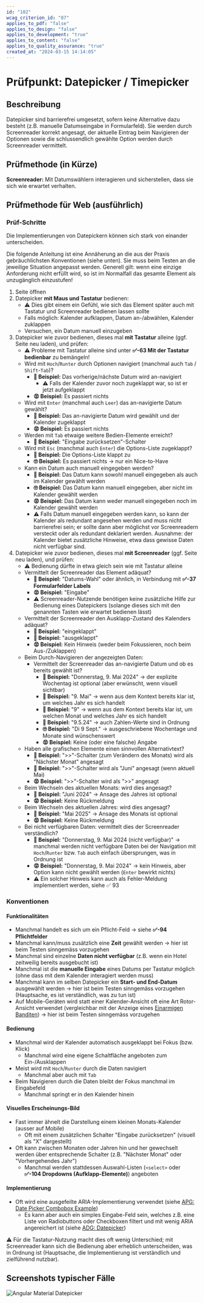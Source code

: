 ```yaml
---
id: "102"
wcag_criterion_id: "87"
applies_to_pdf: "false"
applies_to_design: "false"
applies_to_development: "true"
applies_to_content: "false"
applies_to_quality_assurance: "true"
created_at: "2024-03-15 14:14:05"
---
```


# Prüfpunkt: Datepicker / Timepicker

## Beschreibung

Datepicker sind barrierefrei umgesetzt, sofern keine Alternative dazu besteht (z.B. manuelle Datumseingabe in Formularfeld). Sie werden durch Screenreader korrekt angesagt, der aktuelle Eintrag beim Navigieren der Optionen sowie die schlussendlich gewählte Option werden durch Screenreader vermittelt.

## Prüfmethode (in Kürze)

**Screenreader:** Mit Datumswählern interagieren und sicherstellen, dass sie sich wie erwartet verhalten.

## Prüfmethode für Web (ausführlich)

### Prüf-Schritte

Die Implementierungen von Datepickern können sich stark von einander unterscheiden.

Die folgende Anleitung ist eine Annäherung an die aus der Praxis gebräuchlichsten Konventionen (siehe unten). Sie muss beim Testen an die jeweilige Situation angepasst werden. Generell gilt: wenn eine einzige Anforderung nicht erfüllt wird, so ist im Normalfall das gesamte Element als unzugänglich einzustufen!

1. Seite öffnen
1. Datepicker **mit Maus und Tastatur** bedienen:
    - ⚠️ Dies gibt einem ein Gefühl, wie sich das Element später auch mit Tastatur und Screenreader bedienen lassen sollte
    - Falls möglich: Kalender aufklappen, Datum an-/abwählen, Kalender zuklappen
    - Versuchen, ein Datum manuell einzugeben
1. Datepicker wie zuvor bedienen, dieses mal **mit Tastatur** alleine (ggf. Seite neu laden), und prüfen:
    - ⚠️ Probleme mit Tastatur alleine sind unter **✅-63 Mit der Tastatur bedienbar** zu bemängeln!
    - Wird mit `Hoch`/`Runter` durch Optionen navigiert (manchmal auch `Tab` / `Shift`-`Tab`)?
        - **🙂 Beispiel:** Das vorherige/nächste Datum wird an-navigiert
            - ⚠️ Falls der Kalender zuvor noch zugeklappt war, so ist er jetzt aufgeklappt
        - **😡 Beispiel:** Es passiert nichts
    - Wird mit `Enter` (manchmal auch `Leer`) das an-navigierte Datum gewählt?
        - **🙂 Beispiel:** Das an-navigierte Datum wird gewählt und der Kalender zugeklappt
        - **😡 Beispiel:** Es passiert nichts
    - Werden mit `Tab` etwaige weitere Bedien-Elemente erreicht?
        - **🙂 Beispiel:** "Eingabe zurücksetzen"-Schalter
    - Wird mit `Esc` (manchmal auch `Enter`) die Options-Liste zugeklappt?
        - **🙂 Beispiel:** Die Options-Liste klappt zu
        - **🙄 Beispiel:** Es passiert nichts → nur ein Nice-to-Have
    - Kann ein Datum auch manuell eingegeben werden?
        - **🙂 Beispiel:** Das Datum kann sowohl manuell eingegeben als auch im Kalender gewählt werden
        - **🙄 Beispiel:** Das Datum kann manuell eingegeben, aber nicht im Kalender gewählt werden
        - **😡 Beispiel:** Das Datum kann weder manuell eingegeben noch im Kalender gewählt werden
        - ⚠️ Falls Datum manuell eingegeben werden kann, so kann der Kalender als redundant angesehen werden und muss nicht barrierefrei sein; er sollte dann aber möglichst vor Screenreadern versteckt oder als redundant deklariert werden. Ausnahme: der Kalender bietet zusätzliche Hinweise, etwa dass gewisse Daten nicht verfügbar sind.
1. Datepicker wie zuvor bedienen, dieses mal **mit Screenreader** (ggf. Seite neu laden), und prüfen:
    - ⚠️ Bedienung dürfte in etwa gleich sein wie mit Tastatur alleine
    - Vermittelt der Screenreader das Element adäquat?
        - **🙂 Beispiel:** "Datums-Wahl" oder ähnlich, in Verbindung mit **✅-37 Formularfelder Labels**
        - **😡 Beispiel:** "Eingabe"
        - ⚠️ Screenreader-Nutzende benötigen keine zusätzliche Hilfe zur Bedienung eines Datepickers (solange dieses sich mit den genannten Tasten wie erwartet bedienen lässt)
    - Vermittelt der Screenreader den Ausklapp-Zustand des Kalenders adäquat?
        - **🙂 Beispiel:** "eingeklappt"
        - **🙂 Beispiel:** "ausgeklappt"
        - **😡 Beispiel:** Kein Hinweis (weder beim Fokussieren, noch beim Aus-/Zuklappen)
    - Beim Durch-Navigieren der angezeigten Daten:
        - Vermittelt der Screenreader das an-navigierte Datum und ob es bereits gewählt ist?
            - **🙂 Beispiel:** "Donnerstag, 9. Mai 2024" → der explizite Wochentag ist optional (aber erwünscht, wenn visuell sichtbar)
            - **🙂 Beispiel:** "9. Mai" → wenn aus dem Kontext bereits klar ist, um welches Jahr es sich handelt
            - **🙂 Beispiel:** "9" → wenn aus dem Kontext bereits klar ist, um welchen Monat und welches Jahr es sich handelt
            - **🙂 Beispiel:** "9.5.24" → auch Zahlen-Werte sind in Ordnung
            - **🙄 Beispiel:** "Di 9 Sept." → ausgeschriebene Wochentage und Monate sind wünschenswert
            - **😡 Beispiel:** Keine (oder eine falsche) Angabe
    - Haben alle grafischen Elemente einen sinnvollen Alternativtext?
        - **🙂 Beispiel:** ">>"-Schalter (zum Verändern des Monats) wird als "Nächster Monat" angesagt
        - **🙂 Beispiel:** ">>"-Schalter wird als "Juni" angesagt (wenn aktuell Mai)
        - **😡 Beispiel:** ">>"-Schalter wird als ">>" angesagt
    - Beim Wechseln des aktuellen Monats: wird dies angesagt?
        - **🙂 Beispiel:** "Juni 2024" → Ansage des Jahres ist optional
        - **😡 Beispiel:** Keine Rückmeldung
    - Beim Wechseln des aktuellen Jahres: wird dies angesagt?
        - **🙂 Beispiel:** "Mai 2025" → Ansage des Monats ist optional
        - **😡 Beispiel:** Keine Rückmeldung
    - Bei nicht verfügbaren Daten: vermittelt dies der Screenreader verständlich?
        - **🙂 Beispiel:** "Donnerstag, 9. Mai 2024 (nicht verfügbar)" → manchmal werden nicht verfügbare Daten bei der Navigation mit `Hoch`/`Runter` bzw. `Tab` auch einfach übersprungen, was in Ordnung ist
        - **😡 Beispiel:** "Donnerstag, 9. Mai 2024" → kein Hinweis, aber Option kann nicht gewählt werden (`Enter` bewirkt nichts)
        - ⚠️ Ein solcher Hinweis kann auch als Fehler-Meldung implementiert werden, siehe ✅ 93


### Konventionen

#### Funktionalitäten

- Manchmal handelt es sich um ein Pflicht-Feld → siehe **✅-94 Pflichtfelder**
- Manchmal kann/muss zusätzlich eine **Zeit** gewählt werden → hier ist beim Testen sinngemäss vorzugehen
- Manchmal sind einzelne **Daten nicht verfügbar** (z.B. wenn ein Hotel zeitweilig bereits ausgebucht ist)
- Manchmal ist die **manuelle Eingabe** eines Datums per Tastatur möglich (ohne dass mit dem Kalender interagiert werden muss)
- Manchmal kann im selben Datepicker ein **Start- und End-Datum** ausgewählt werden → hier ist beim Testen sinngemäss vorzugehen (Hauptsache, es ist verständlich, was zu tun ist)
- Auf Mobile-Geräten wird statt einer Kalender-Ansicht oft eine Art Rotor-Ansicht verwendet (vergleichbar mit der Anzeige eines [Einarmigen Banditen](https://duckduckgo.com/?q=einarmiger+bandit&atb=v385-1&iax=images&ia=images)) → hier ist beim Testen sinngemäss vorzugehen

#### Bedienung

- Manchmal wird der Kalender automatisch ausgeklappt bei Fokus (bzw. Klick)
    - Manchmal wird eine eigene Schaltfläche angeboten zum Ein-/Ausklappen
- Meist wird mit `Hoch`/`Runter` durch die Daten navigiert
    - Manchmal aber auch mit `Tab`
- Beim Navigieren durch die Daten bleibt der Fokus manchmal im Eingabefeld
    - Manchmal springt er in den Kalender hinein

#### Visuelles Erscheinungs-Bild

- Fast immer ähnelt die Darstellung einem kleinen Monats-Kalender (ausser auf Mobile)
    - Oft mit einem zusätzlichen Schalter "Eingabe zurücksetzen" (visuell als "X" dargestellt)
- Oft kann zwischen Monaten oder Jahren hin und her gewechselt werden über entsprechende Schalter (z.B. "Nächster Monat" oder "Vorhergehendes Jahr")
    - Manchmal werden stattdessen Auswahl-Listen (`<select>` oder **✅-104 Dropdowns (Aufklapp-Elemente)**) angeboten

#### Implementierung

- Oft wird eine ausgefeilte ARIA-Implementierung verwendet (siehe [APG: Date Picker Combobox Example](https://www.w3.org/WAI/ARIA/apg/patterns/combobox/examples/combobox-datepicker/))
    - Es kann aber auch ein simples Eingabe-Feld sein, welches z.B. eine Liste von Radiobuttons oder Checkboxen filtert und mit wenig ARIA angereichert ist (siehe [ADG: Datepicker](https://www.accessibility-developer-guide.com/examples/widgets/datepicker/))

⚠️ Für die Tastatur-Nutzung macht dies oft wenig Unterschied; mit Screenreader kann sich die Bedienung aber erheblich unterscheiden, was in Ordnung ist (Hauptsache, die Implementierung ist verständlich und zielführend nutzbar).

## Screenshots typischer Fälle

![Angular Material Datepicker](images/angular-material-datepicker.png)
